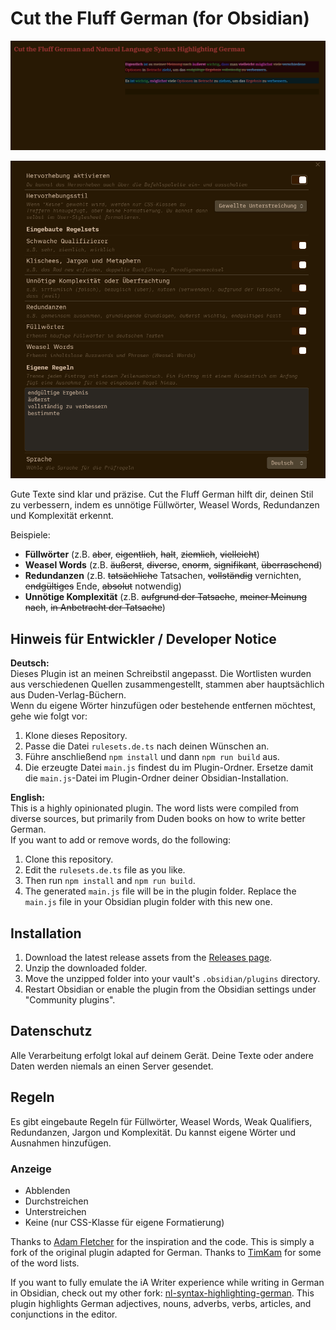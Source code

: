 # Cut the Fluff German (for Obsidian)

![Screenshot](assets/img.png)

![Screenshot](assets/img2.png)

Gute Texte sind klar und präzise. Cut the Fluff German hilft dir, deinen Stil zu verbessern, indem es unnötige Füllwörter, Weasel Words, Redundanzen und Komplexität erkennt.

Beispiele:

* **Füllwörter** (z.B. ~~aber~~, ~~eigentlich~~, ~~halt~~, ~~ziemlich~~, ~~vielleicht~~)
* **Weasel Words** (z.B. ~~äußerst~~, ~~diverse~~, ~~enorm~~, ~~signifikant~~, ~~überraschend~~)
* **Redundanzen** (z.B. ~~tatsächliche~~ Tatsachen, ~~vollständig~~ vernichten, ~~endgültiges~~ Ende, ~~absolut~~ notwendig)
* **Unnötige Komplexität** (z.B. ~~aufgrund der Tatsache~~, ~~meiner Meinung nach~~, ~~in Anbetracht der Tatsache~~)

## Hinweis für Entwickler / Developer Notice

**Deutsch:**  
Dieses Plugin ist an meinen Schreibstil angepasst. Die Wortlisten wurden aus verschiedenen Quellen zusammengestellt, stammen aber hauptsächlich aus Duden-Verlag-Büchern.  
Wenn du eigene Wörter hinzufügen oder bestehende entfernen möchtest, gehe wie folgt vor:
1. Klone dieses Repository.
2. Passe die Datei `rulesets.de.ts` nach deinen Wünschen an.
3. Führe anschließend `npm install` und dann `npm run build` aus.
4. Die erzeugte Datei `main.js` findest du im Plugin-Ordner. Ersetze damit die `main.js`-Datei im Plugin-Ordner deiner Obsidian-Installation.

**English:**  
This is a highly opinionated plugin. The word lists were compiled from diverse sources, but primarily from Duden books on how to write better German.  
If you want to add or remove words, do the following:
1. Clone this repository.
2. Edit the `rulesets.de.ts` file as you like.
3. Then run `npm install` and `npm run build`.
4. The generated `main.js` file will be in the plugin folder. Replace the `main.js` file in your Obsidian plugin folder with this new one.

## Installation

1. Download the latest release assets from the [Releases page](https://github.com/n12k0/obsidian-cut-the-fluff-german/releases).
2. Unzip the downloaded folder.
3. Move the unzipped folder into your vault's `.obsidian/plugins` directory.
4. Restart Obsidian or enable the plugin from the Obsidian settings under "Community plugins".

## Datenschutz

Alle Verarbeitung erfolgt lokal auf deinem Gerät. Deine Texte oder andere Daten werden niemals an einen Server gesendet.

## Regeln

Es gibt eingebaute Regeln für Füllwörter, Weasel Words, Weak Qualifiers, Redundanzen, Jargon und Komplexität. Du kannst eigene Wörter und Ausnahmen hinzufügen.

### Anzeige

* Abblenden
* Durchstreichen
* Unterstreichen
* Keine (nur CSS-Klasse für eigene Formatierung)

Thanks to [Adam Fletcher](https://github.com/adamfletcher/obsidian-cut-the-fluff) for the inspiration and the code. This is simply a fork of the original plugin adapted for German.
Thanks to [TimKam](https://github.com/TimKam) for some of the word lists.

If you want to fully emulate the iA Writer experience while writing in German in Obsidian, check out my other fork: [nl-syntax-highlighting-german](https://github.com/n12k0/nl-syntax-highlighting-german). This plugin highlights German adjectives, nouns, adverbs, verbs, articles, and conjunctions in the editor.
